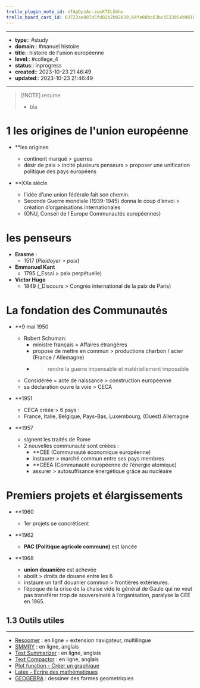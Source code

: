 ```yaml
---
trello_plugin_note_id: nTApDpzAc-zwsKTIL5hhv
trello_board_card_id: 63722ae807d5fd02b2b92859;64fe08bc63bc153395eb9818
---
```




---
- **type**:: #study
- **domain**:: #manuel histoire
- **title**:: histoire de l'union européenne
- **level**:: #college_4
- **status**:: inprogress
- **created**:: 2023-10-23 21:46:49
- **updated**:: 2023-10-23 21:46:49
---



> [!NOTE] resume
> - bla


# 1	les origines de l'union européenne

- **les origines
	- continent marqué > guerres
	- désir de paix > incité plusieurs penseurs > proposer une unification politique des pays européens

- **XXe siècle 
	- l’idée d’une union fédérale fait son chemin. 
	- Seconde Guerre mondiale (1939-1945)  donna le coup d’envoi > création d’organisations internationales
	- (ONU, Conseil de l’Europe Communautés européennes)

# les penseurs

- **Erasme** :
	- 1517 (_Plaidoyer > paix_)
- **Emmanuel Kant**
	- 1795 (_Essai > paix perpétuelle)
-  **Victor Hugo** 
	- 1849 (_Discours > Congrès international de la paix de Paris)

# La fondation des Communautés

- **9 mai 1950
	- Robert Schuman:
		- ministre français > Affaires étrangères 
		- propose de mettre en commun > productions charbon / acier (France / Allemagne)
		- > rendre la guerre impensable et matériellement impossible
	- Considérée = acte de naissance > construction européenne
	- sa déclaration ouvre la voie > CECA

- **1951 
	- CECA créée > 6 pays : 
	- France, Italie, Belgique, Pays-Bas, Luxembourg, (Ouest) Allemagne  

- **1957 
	- signent les traités de Rome 
	- 2 nouvelles communauté sont créées : 
		- **CEE (Communauté économique européenne)
		- instaurer > marché commun entre ses pays membres 
		- **CEEA (Communauté européenne de l’énergie atomique) 
		- assurer > autosuffisance énergétique grâce au nucléaire

# Premiers projets et élargissements

- **1960
	- 1er projets se concrétisent

- **1962
	- **PAC (Politique agricole commune)** est lancée 

- **1968
	- **union douanière** est achevée 
	- abolit > droits de douane entre les 6 
	- instaure un tarif douanier commun > frontières extérieures.
	- l’époque de la crise de la chaise vide le général de Gaule qui ne veut pas transférer trop de souveraineté à l’organisation, paralyse la CEE en 1965.




## 1.3	Outils utiles
---

-   [Resoomer](https://resoomer.com/fr) : en ligne + extension navigateur, multilingue
-   [SMMRY](https://smmry.com/) : en ligne, anglais
-   [Text Summarizer](http://textsummarization.net/text-summarizer) : en ligne, anglais
-   [Text Compactor](https://www.textcompactor.com/) : en ligne, anglais
- [Plot function - Créer un graphique](https://github.com/leonhma/obsidian-functionplot)
- [Latex - Ecrire des mathématiques](https://fr.wikibooks.org/wiki/LaTeX/%C3%89crire_des_math%C3%A9matiques)
- [GEOGEBRA](https://www.geogebra.org/geometry?lang=fr) : dessiner des formes geometriques 